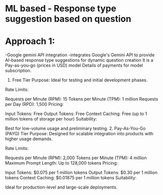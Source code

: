 # ML based - Response type suggestion based on question
# Approach 1: 
-Google gemini API integration 
-integrates Google's Gemini API to provide AI-based response type suggestions for dynamic question creation
It is a Pay-as-you-go (prices in USD) model
Details of payments for model subscription. 

1. Free Tier
Purpose:
Ideal for testing and initial development phases.

Rate Limits:

Requests per Minute (RPM): 15
Tokens per Minute (TPM): 1 million
Requests per Day (RPD): 1,500
Pricing:

Input Tokens: Free
Output Tokens: Free
Context Caching: Free (up to 1 million tokens of storage per hour)
Suitability:

Best for low-volume usage and preliminary testing.
2. Pay-As-You-Go (PAYG) Tier
Purpose:
Designed for scalable integration into products with higher usage demands.

Rate Limits:

Requests per Minute (RPM): 2,000
Tokens per Minute (TPM): 4 million
Maximum Prompt Length: Up to 128,000 tokens
Pricing:

Input Tokens: $0.075 per 1 million tokens
Output Tokens: $0.30 per 1 million tokens
Context Caching: $0.01875 per 1 million tokens
Suitability:

Ideal for production-level and large-scale deployments.
